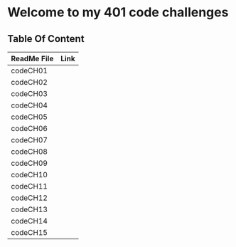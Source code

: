 # Welcome to my 401 code challenges

## Table Of Content

| ReadMe File | Link |
| ----------- | ---- |
| codeCH01    |      |
| codeCH02    |      |
| codeCH03    |      |
| codeCH04    |      |
| codeCH05    |      |
| codeCH06    |      |
| codeCH07    |      |
| codeCH08    |      |
| codeCH09    |      |
| codeCH10    |      |
| codeCH11    |      |
| codeCH12    |      |
| codeCH13    |      |
| codeCH14    |      |
| codeCH15    |      |
